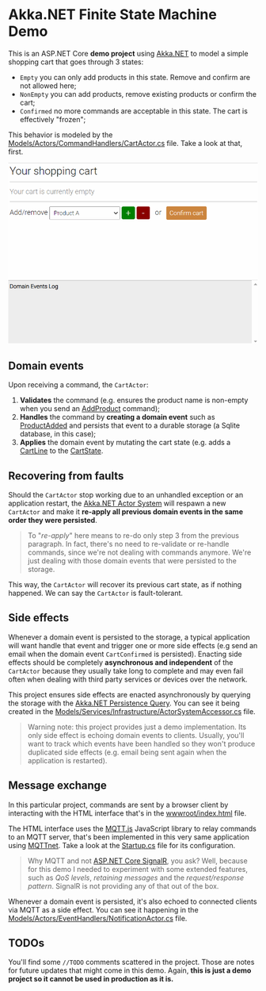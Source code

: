 # Akka.NET Finite State Machine Demo
This is an ASP.NET Core **demo project** using [Akka.NET](https://getakka.net/) to model a simple shopping cart that goes through 3 states:
  * `Empty` you can only add products in this state. Remove and confirm are not allowed here;
  * `NonEmpty` you can add products, remove existing products or confirm the cart;
  * `Confirmed` no more commands are acceptable in this state. The cart is effectively "frozen";

This behavior is modeled by the [Models/Actors/CommandHandlers/CartActor.cs](Models/Actors/CommandHandlers/CartActor.cs) file. Take a look at that, first.

![demo.gif](demo.gif)

## Domain events
Upon receiving a command, the `CartActor`:
  1. **Validates** the command (e.g. ensures the product name is non-empty when you send an [AddProduct](Models/Commands/AddProduct.cs) command);
  2. **Handles** the command by **creating a domain event** such as [ProductAdded](Models/DomainEvents/ProductAdded.cs) and persists that event to a durable storage (a Sqlite database, in this case);
  3. **Applies** the domain event by mutating the cart state (e.g. adds a [CartLine](Models/Dtos/CartLine.cs) to the [CartState](Models/Dtos/CartState.cs).

## Recovering from faults
Should the `CartActor` stop working due to an unhandled exception or an application restart, the [Akka.NET Actor System](https://getakka.net/articles/concepts/actor-systems.html) will respawn a new `CartActor` and make it **re-apply all previous domain events in the same order they were persisted**.

 > To "_re-apply_" here means to re-do only step 3 from the previous paragraph. In fact, there's no need to re-validate or re-handle commands, since we're not dealing with commands anymore. We're just dealing with those domain events that were persisted to the storage.

This way, the `CartActor` will recover its previous cart state, as if nothing happened. We can say the `CartActor` is fault-tolerant.

## Side effects
Whenever a domain event is persisted to the storage, a typical application will want handle that event and trigger one or more side effects (e.g send an email when the domain event `CartConfirmed` is persisted). Enacting side effects should be completely **asynchronous and independent** of the `CartActor` because they usually take long to complete and may even fail often when dealing with third party services or devices over the network.

This project ensures side effects are enacted asynchronously by querying the storage with the [Akka.NET Persistence Query](https://getakka.net/articles/persistence/persistence-query.html). You can see it being created in the [Models/Services/Infrastructure/ActorSystemAccessor.cs](Models/Services/Infrastructure/ActorSystemAccessor.cs#L78) file.

> Warning note: this project provides just a demo implementation. Its only side effect is echoing domain events to clients. Usually, you'll want to track which events have been handled so they won't produce duplicated side effects (e.g. email being sent again when the application is restarted).

## Message exchange
In this particular project, commands are sent by a browser client by interacting with the HTML interface that's in the [wwwroot/index.html](wwwroot/index.html) file.

The HTML interface uses the [MQTT.js](https://github.com/mqttjs/MQTT.js) JavaScript library to relay commands to an MQTT server, that's been implemented in this very same application using [MQTTnet](https://github.com/chkr1011/MQTTnet). Take a look at the [Startup.cs](Startup.cs#L50) file for its configuration.

> Why MQTT and not [ASP.NET Core SignalR](https://docs.microsoft.com/en-us/aspnet/core/signalr/introduction), you ask? Well, because for this demo I needed to experiment with some extended features, such as _QoS levels_, _retaining messages_ and the _request/response pattern_. SignalR is not providing any of that out of the box.

Whenever a domain event is persisted, it's also echoed to connected clients via MQTT as a side effect. You can see it happening in the [Models/Actors/EventHandlers/NotificationActor.cs](Models/Actors/EventHandlers/NotificationActor.cs) file.

## TODOs
You'll find some `//TODO` comments scattered in the project. Those are notes for future updates that might come in this demo. Again, **this is just a demo project so it cannot be used in production as it is.**